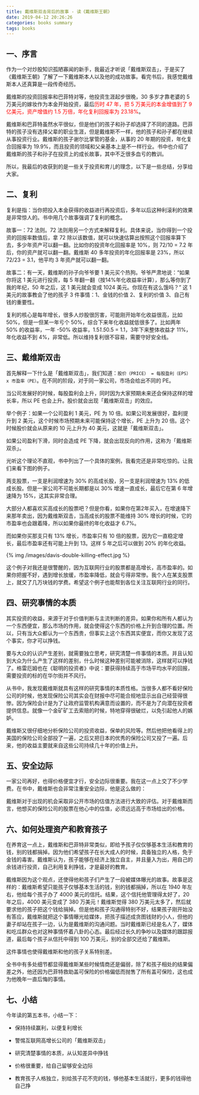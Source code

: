 ```yaml
---
title: 戴维斯双击背后的故事 - 读《戴维斯王朝》
date: 2019-04-12 20:26:26
categories: books summary
tags: books
---
```


## 一、序言

作为一个对炒股知识孤陋寡闻的新手，我最近才听说「戴维斯双击」，于是买了《戴维斯王朝》了解了一下戴维斯本人以及他的成功故事。看完书后，我感觉戴维斯本人还真算是一段传奇经历。

戴维斯的投资回报率和巴菲特对等，他投资生涯起步很晚，30 多岁才靠老婆的 5 万美元的嫁妆作为本金开始投资，最后<font color="red">历时 47 年，把 5 万美元的本金增值到了 9 亿美元，资产增值约 1.5 万倍，年化复利回报率为 23.18%</font>。

戴维斯和巴菲特虽然水平很似，但是他们的孩子和孙子却选择了不同的道路。巴菲特的孩子没有选择父辈的职业生涯，但是戴维斯不一样，他的孩子和孙子都在继续从事投资行业。戴维斯的孩子谢尔比掌管的基金，从事的 20 年期的投资，年化复合回报率为 19.9%，而且投资的领域和父亲基本上是不一样行业。书中也介绍了戴维斯的孩子和孙子在投资上的成长故事，其中不乏很多血亏的教训。

所以，我最后的收获到的是一些关于投资和育儿的理念，以下是一些总结，分享给大家。

## 二、复利

复利是指：当你把投入本金获得的收益进行再投资后，多年以后这种利滚利的效果是非常惊人的。书中用几个故事强调了复利的概念。

故事一：72 法则。72 法则用另一个方式来解释复利。具体来说，当你得到一个投资的回报率数值后，拿 72 除以该数值，就可以快速估算出按照这个回报率算下去，多少年资产可以翻一翻。比如你的投资年化回报率是 10%，则 72/10 = 7.2 年后，你的资产就可以翻一翻。戴维斯 40 多年投资的年化回报率是 23%，所以 72/23 = 3.1，他平均 3 年资产就可以翻一翻。

故事二：有一天，戴维斯的孙子向爷爷要 1 美元买个热狗。爷爷严肃地说：“如果你将这 1 美元进行投资，每 5 年翻一翻（按14%年化收益率计算），那么等你到了我的年纪，50 年之后，这 1 美元就会变成 1024 美元。你现在有这么饿吗？” 这 1 美元的故事教会了他的孩子 3 件事情：1、金钱的价值 2、复利的价值 3、自己有钱的重要性。

复利的核心是每年增长，很多人炒股很厉害，可能刚开始年化收益很高，比如 50%，但是一但某一年亏个 50%，综合下来年化收益就低很多了。比如两年 50% 的收益率，一年 -50% 收益率，1.5*1.5*0.5 = 1.1，3年下来整体收益才 11%，年化收益不到 4%，非常低。所以维持复利很不容易，需要守好安全线。 

## 三、戴维斯双击

首先解释一下什么是「戴维斯双击」，我们知道：`股价（PRICE） = 每股盈利（EPS） x 市盈率（PE）`。在不同的阶段，对于同一家公司，市场会给出不同的 PE。

当公司发展好的时候，每股盈利会上升，同时因为大家预期未来还会保持这样的增长率，所以 PE 也会上升。股价就会出现「戴维斯双击」的效应。

举个例子：如果一个公司盈利 1 美元，PE 为 10 倍。如果公司发展很好，盈利提升到 2 美元，这个时候市场预期未来可能保持这个增长，PE 上升为 20 倍。这个时候股价就会从原来的 10 元上升为 40 美元，这就是「戴维斯双击」。

如果公司盈利下滑，同时会造成 PE 下降，就会出现反向的作用，这称为「戴维斯双杀」。

光听这个理论不直观，书中列出了一个具体的案例，我看完还是非常吃惊的。让我们来看下图的例子。

两支股票，一支是利润增速为 30% 的高成长股，另一支是利润增速为 13% 的低成长股。但是一家公司不可能长期都是以 30% 增速一直成长，最后它在第 6 年增速降为 15%，这其实非常合理。

大部分人都喜欢买高成长的股票吧？但是你看，如果你在第2年买入，在增速降下来那年卖出，因为戴维斯双击，当高成长的股票不能维持 30% 增长的时候，它的市盈率也会跟着降，所以如果你最终的年化收益才 6.7%。

而如果你买那支只有 13% 增长，市盈率只有 10 倍的股票，因为它一直稳定增长，最后市盈率还有可能上升到 13。这样 5 年之后可以做到 20% 的年化收益。

{% img /images/davis-double-killing-effect.jpg %}

这个例子对我还是很警醒的，因为互联网行业的股票都是高增长，高市盈率的。如果你把握不好，遇到增长放缓，市盈率降低，就会亏得非常惨。我个人在某支股票上，就交了几万块钱的学费。希望这个例子也能帮到各位关注互联网行业的同行。

## 四、研究事情的本质

其实投资的收益，来源于对于价值判断与主流判断的差异。如果你和所有人都认为一个东西便宜，那么市场的作用，就会使得这个东西的价格上升到合理的位置。所以，只有当大众都认为一个东西贵，但事实上这个东西其实便宜，而你又发现了这个事实，你才可以挣钱。

要与大众的认识产生差别，就需要独立思考，研究清楚一件事情的本质。并且认知到大众为什么产生了这样的差别，什么时候这种差别可能被消除，这样就可以挣钱了。格雷厄姆也在《聪明的投资者》中说：要获得持续高于市场平均水平的回报，需要投资的标的在华尔街并不风行。

从书中，我发现戴维斯就具有这样的研究事情的本质性格。当很多人都不看好保险公司的时候，他发现保险公司其实会在财报中尽可能合规地显示出自己经营得很惨。因为保险会计是为了让政府监管机构满意而设置的，而不是为了向潜在投资者提供信息。就像一个金矿矿工去索赔的时候，特地穿得很破烂，以免引起他人的嫉妒。

戴维斯又很仔细地分析保险公司的投资收益，保单的风险等。然后他把他看得上的美国的保险公司全部投了一遍，之后又把日本的优秀的保险公司又投了一遍。后来，他的收益主要就来自这些公司持续几十年的价值上升。

## 五、安全边际

一家公司再好，也得价格便宜才行，安全边际很重要。我在这一点上交了不少学费。在书中，戴维斯也会非常注重安全边际，他是这么做的：

戴维斯对于出现的机会采取非公开市场的估值方法进行大致的评估。对于戴维斯而言，他想买的保险公司的股票在他心中的估值，必须远远高于市场给出的价格。

## 六、如何处理资产和教育孩子

在养育这一点上，戴维斯和巴菲特非常类似，即给予孩子仅仅够基本生活和教育的钱，别的钱都捐掉。因为他们希望孩子在长大成人的时候，具备独立的人格，免于金钱的毒害。戴维斯认为，孩子能够在经济上独立自主，并且量入为出，用自己的余钱进行投资，自己利用复利挣钱，才是最好的教育。

戴维斯因为这个观点，还使得他和孩子们产生了一段被媒体曝光的故事。故事是这样的：戴维斯希望只能孩子仅够基本生活的钱，别的钱都捐掉，所以在 1940 年左右，他给每个孩子办了 4000 美元的信托。结果，这个信托他管理得太好了，20年之后，4000 美元变成了 380 万美元！戴维斯觉得 380 万美元太多了，然后就要求他的孩子把这个钱给捐掉。但是他和孩子沟通得特别不好，结果孩子刚开始没有答应，戴维斯就把这个事情曝光给媒体，把孩子描述成贪图钱财的小人，但他的妻子却站在孩子一边，认为是戴维斯的沟通问题。当时戴维斯已经是名人了，媒体和吃瓜群众也对这种事情怀着八卦的心态。最后经过长久的争吵以及媒体的跟踪报道，最后每个孩子从信托中得到 100 万美元，别的全部交还给了戴维斯。

这件事情也使得戴维斯和他的孩子关系特别差。

全书中有多处细节都显得戴维斯某些时候情商还是偏弱，除了和孩子相处的结果偏差之外，他还因为巴菲特救助盖可保险的价格偏低而抛售了所有盖可保险，这也成为他晚年一直后悔的事情。

## 七、小结

今年读的第五本书，小结一下：

 * 保持持续赢利，以便复利增长

 * 警惕互联网高增长公司的「戴维斯双击」

 * 研究清楚事情的本质，从认知差异中挣钱

 * 价格很重要，给自己留够安全边际

 * 教育孩子人格独立，别给孩子花不完的钱，够他基本生活就行，更多的钱得他自己挣

